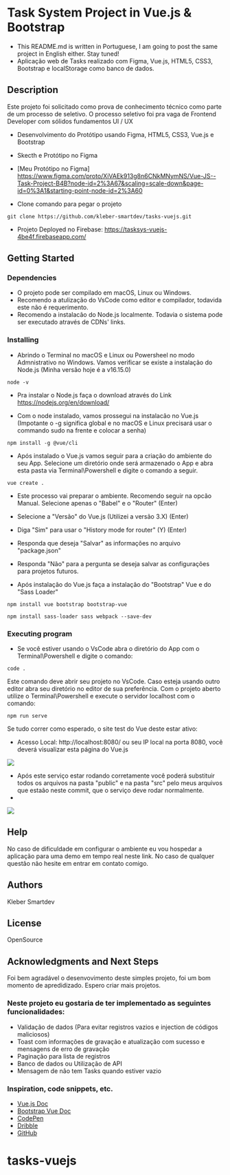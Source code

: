 # Task System Project in Vue.js & Bootstrap
- This README.md is written in Portuguese, I am going to post the same project in English either. Stay tuned!
- Aplicação web de Tasks realizado com Figma, Vue.js, HTML5, CSS3, Bootstrap e localStorage como banco de dados.

## Description
Este projeto foi solicitado como prova de conhecimento técnico como parte de um processo de seletivo.
O processo seletivo foi pra vaga de Frontend Developer com sólidos fundamentos UI / UX
* Desenvolvimento do Protótipo usando Figma, HTML5, CSS3, Vue.js e Bootstrap

* Skecth e Protótipo no Figma
* [Meu Protótipo no Figma] https://www.figma.com/proto/XiVAEk913g8n6CNkMNymNS/Vue-JS--Task-Project-B4B?node-id=2%3A67&scaling=scale-down&page-id=0%3A1&starting-point-node-id=2%3A60

* Clone comando para pegar o projeto
```
git clone https://github.com/kleber-smartdev/tasks-vuejs.git
```

* Projeto Deployed no Firebase: https://tasksys-vuejs-4be4f.firebaseapp.com/



## Getting Started


### Dependencies
* O projeto pode ser compilado em macOS, Linux ou Windows.
* Recomendo a atulização do VsCode como editor e compilador, todavida este não é requerimento.
* Recomendo a instalacão do Node.js localmente. Todavia o sistema pode ser executado através de CDNs' links.

### Installing
* Abrindo o Terminal no macOS e Linux ou Powersheel no modo Admnistrativo no Windows. Vamos verificar se existe a instalação do Node.js (Minha versão hoje é a v16.15.0)
```
node -v
```

* Pra instalar o Node.js faça o download através do Link https://nodejs.org/en/download/ 


* Com o node instalado, vamos prossegui na instalacão no Vue.js (Impotante o -g significa global e no macOS e Linux precisará usar o commando sudo na frente e colocar a senha)
```
npm install -g @vue/cli
```

* Após instalado o Vue.js vamos seguir para a criação do ambiente do seu App. Selecione um diretório onde será armazenado o App e abra esta pasta via Terminal\Powershell e digite o comando a seguir.
```
vue create .
```

* Este processo vai preparar o ambiente. Recomendo seguir na opcão Manual. Selecione apenas o "Babel" e o "Router" (Enter)
* Selecione a "Versão" do Vue.js (Utilizei a versão 3.X) (Enter)
* Diga "Sim" para usar o "History mode for router" (Y) (Enter)
* Responda que deseja "Salvar" as informações no arquivo "package.json"
* Responda "Não" para a pergunta se deseja salvar as configurações para projetos futuros.

* Após instalação do Vue.js faça a instalação do "Bootstrap" Vue e do "Sass Loader"
```
npm install vue bootstrap bootstrap-vue
```
```
npm install sass-loader sass webpack --save-dev
```

### Executing program
* Se você estiver usando o VsCode abra o diretório do App com o Terminal\Powershell e digite o comando:
```
code .
````
Este comando deve abrir seu projeto no VsCode. Caso esteja usando outro editor abra seu diretório no editor de sua preferência.
Com o projeto aberto utilize o Terminal\Powershell e execute o servidor localhost com o comando:
```
npm run serve
```

Se tudo correr como esperado, o site test do Vue deste estar ativo:
  - Acesso Local: http://localhost:8080/ ou seu IP local na porta 8080, você deverá visualizar esta página do Vue.js

<img src="https://kleberux.com/projects/task-system-vuejs/vuejs-img.jpg">

* Após este serviço estar rodando corretamente você poderá substituir todos os arquivos na pasta "public" e na pasta "src" pelo meus arquivos que estaão neste commit, que o serviço deve rodar normalmente.
* 
<img src="https://kleberux.com/projects/task-system-vuejs/folders-image.jpg">


## Help
No caso de dificuldade em configurar o ambiente eu vou hospedar a aplicação para uma demo em tempo real neste link.
No caso de qualquer questão não hesite em entrar em contato comigo.

## Authors
Kleber Smartdev


## License
OpenSource

## Acknowledgments and Next Steps
Foi bem agradável o desenvovimento deste simples projeto, foi um bom momento de apredidizado. Espero criar mais projetos.

### Neste projeto eu gostaria de ter implementado as seguintes funcionalidades:
- Validação de dados (Para evitar registros vazios e injection de códigos maliciosos)
- Toast com informações de gravação e atualização com sucesso e mensagens de erro de gravação
- Paginação para lista de registros
- Banco de dados ou Utilização de API
- Mensagem de não tem Tasks quando estiver vazio


### Inspiration, code snippets, etc.
- [Vue.js Doc](https://vuejs.org/guide/introduction.html)
- [Bootstrap Vue Doc](https://bootstrap-vue.org/docs)
- [CodePen](https://codepen.io/)
- [Dribble](https://dribbble.com/)
- [GitHub](https://github.com/)
# tasks-vuejs
